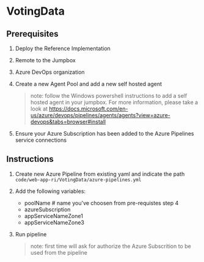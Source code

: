 # VotingData

## Prerequisites

1. Deploy the Reference Implementation
2. Remote to the Jumpbox
3. Azure DevOps organization
4. Create a new Agent Pool and add a new self hosted agent

   > note: follow the Windows powershell instructions to add a self hosted agent
   > in your jumpbox. For more information, please take a look at
   > https://docs.microsoft.com/en-us/azure/devops/pipelines/agents/agents?view=azure-devops&tabs=browser#install

5. Ensure your Azure Subscription has been added to the Azure Pipelines service
   connections

## Instructions

1. Create new Azure Pipeline from existing yaml and indicate the path
   `code/web-app-ri/VotingData/azure-pipelines.yml`
2. Add the following variables:
   - poolName # name you've choosen from pre-requistes step 4
   - azureSubscription
   - appServiceNameZone1
   - appServiceNameZone3
3. Run pipeline

   > note: first time will ask for authorize the Azure Subscrition to be used
   > from the pipeline
